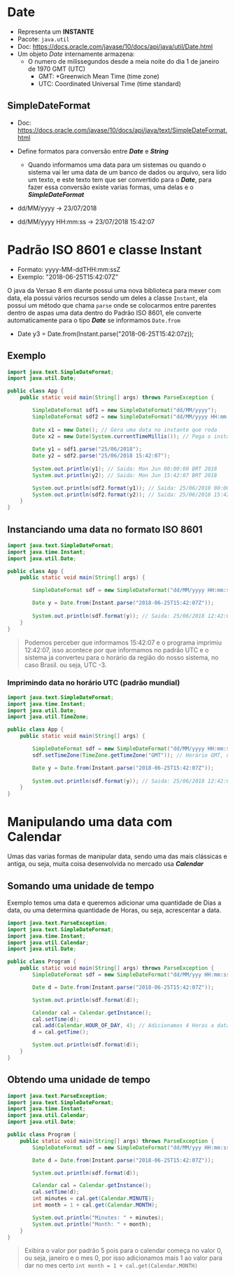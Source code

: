 # Date

- Representa um **INSTANTE**
- Pacote: `java.util`
- Doc: <https://docs.oracle.com/javase/10/docs/api/java/util/Date.html>
- Um objeto *Date* internamente armazena:
    - O numero de milissegundos desde a meia noite do dia 1 de janeiro de 1970 GMT (UTC)
        - GMT: *Greenwich Mean Time (time zone)
        - UTC: Coordinated Universal Time (time standard)

## SimpleDateFormat

- Doc: <https://docs.oracle.com/javase/10/docs/api/java/text/SimpleDateFormat.html>
- Define formatos para conversão entre ***Date*** e ***String***
    - Quando informamos uma data para um sistemas ou quando o sistema vai ler uma data de um banco de dados ou arquivo, sera lido um texto, e este texto tem que ser convertido para o ***Date***, para fazer essa conversão existe varias formas, uma delas e o ***SimpleDateFormat***

- dd/MM/yyyy -> 23/07/2018
- dd/MM/yyyy HH:mm:ss -> 23/07/2018 15:42:07

# Padrão ISO 8601 e classe Instant

- Formato: yyyy-MM-ddTHH:mm:ssZ
- Exemplo: "2018-06-25T15:42:07Z"

O java da Versao 8 em diante possui uma nova biblioteca para mexer com data, ela possui vários recursos sendo um deles a classe `Instant`, ela possui um método que chama `parse` onde se colocarmos entre parentes dentro de aspas uma data dentro do Padrão ISO 8601, ele converte automaticamente para o tipo ***Date*** se informamos `Date.from`
- Date y3 = Date.from(Instant.parse("2018-06-25T15:42:07z));

## Exemplo

```java
import java.text.SimpleDateFormat;
import java.util.Date;

public class App {
    public static void main(String[] args) throws ParseException {

        SimpleDateFormat sdf1 = new SimpleDateFormat("dd/MM/yyyy");
        SimpleDateFormat sdf2 = new SimpleDateFormat("dd/MM/yyyy HH:mm:ss");
        
        Date x1 = new Date(); // Gera uma data no instante que roda
        Date x2 = new Date(System.currentTimeMillis()); // Pega o instante do sistema, converte para milissegundos.
        
        Date y1 = sdf1.parse("25/06/2018");
        Date y2 = sdf2.parse("25/06/2018 15:42:07");
        
        System.out.println(y1); // Saida: Mon Jun 00:00:00 BRT 2018 
        System.out.println(y2); // Saida: Mon Jun 15:42:07 BRT 2018

        System.out.println(sdf2.format(y1)); // Saida: 25/06/2018 00:00:00
        System.out.println(sdf2.format(y2)); // Saida: 25/06/2018 15:42:07
    }
}
```

## Instanciando uma data no formato ISO 8601

```java
import java.text.SimpleDateFormat;
import java.time.Instant;
import java.util.Date;

public class App {
    public static void main(String[] args) {

        SimpleDateFormat sdf = new SimpleDateFormat("dd/MM/yyyy HH:mm:ss");

        Date y = Date.from(Instant.parse("2018-06-25T15:42:07Z"));
        
        System.out.println(sdf.format(y)); // Saida: 25/06/2018 12:42:07
    }
}
```
> Podemos perceber que informamos 15:42:07 e o programa imprimiu 12:42:07, isso acontece por que informamos no padrão UTC e o sistema ja converteu para o horário da região do nosso sistema, no caso Brasil. ou seja, UTC -3.

### Imprimindo data no horário UTC (padrão mundial)
```java
import java.text.SimpleDateFormat;
import java.time.Instant;
import java.util.Date;
import java.util.TimeZone;

public class App {
    public static void main(String[] args) {

        SimpleDateFormat sdf = new SimpleDateFormat("dd/MM/yyyy HH:mm:ss");
        sdf.setTimeZone(TimeZone.getTimeZone("GMT")); // Horário GMT, ou seja, UTC padrão

        Date y = Date.from(Instant.parse("2018-06-25T15:42:07Z"));
        
        System.out.println(sdf.format(y)); // Saida: 25/06/2018 12:42:07
    }
}
```

# Manipulando uma data com Calendar

Umas das varias formas de manipular data, sendo uma das mais clássicas e antiga, ou seja, muita coisa desenvolvida no mercado usa ***Calendar***

## Somando uma unidade de tempo

Exemplo temos uma data e queremos adicionar uma quantidade de Dias a data, ou uma determina quantidade de Horas, ou seja, acrescentar a data.
```java
import java.text.ParseException;
import java.text.SimpleDateFormat;
import java.time.Instant;
import java.util.Calendar;
import java.util.Date;

public class Program {
    public static void main(String[] args) throws ParseException {
        SimpleDateFormat sdf = new SimpleDateFormat("dd/MM/yyy HH:mm:ss");

        Date d = Date.from(Instant.parse("2018-06-25T15:42:07Z"));

        System.out.println(sdf.format(d));

        Calendar cal = Calendar.getInstance();
        cal.setTime(d);
        cal.add(Calendar.HOUR_OF_DAY, 4); // Adicionamos 4 Horas a data atual.
        d = cal.getTime();

        System.out.println(sdf.format(d));
    }
}
```

## Obtendo uma unidade de tempo

```java
import java.text.ParseException;
import java.text.SimpleDateFormat;
import java.time.Instant;
import java.util.Calendar;
import java.util.Date;

public class Program {
    public static void main(String[] args) throws ParseException {
        SimpleDateFormat sdf = new SimpleDateFormat("dd/MM/yyy HH:mm:ss");

        Date d = Date.from(Instant.parse("2018-06-25T15:42:07Z"));

        System.out.println(sdf.format(d));

        Calendar cal = Calendar.getInstance();
        cal.setTime(d);
        int minutes = cal.get(Calendar.MINUTE);
        int month = 1 + cal.get(Calendar.MONTH);

        System.out.println("Minutes: " + minutes);
        System.out.println("Month: " + month);
    }
}
```
> Exibira o valor por padrão 5 pois para o calendar começa no valor 0, ou seja, janeiro e o mes 0, por isso adicionamos mais 1 ao valor para dar no mes certo `int month = 1 + cal.get(Calendar.MONTH)`